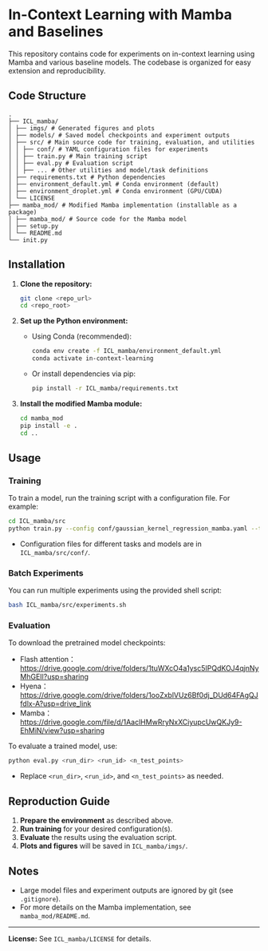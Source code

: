# In-Context Learning with Mamba and Baselines

This repository contains code for experiments on in-context learning using Mamba and various baseline models. The codebase is organized for easy extension and reproducibility.

## Code Structure
```
.
├── ICL_mamba/
│ ├── imgs/ # Generated figures and plots
│ ├── models/ # Saved model checkpoints and experiment outputs
│ ├── src/ # Main source code for training, evaluation, and utilities
│ │ ├── conf/ # YAML configuration files for experiments
│ │ ├── train.py # Main training script
│ │ ├── eval.py # Evaluation script
│ │ ├── ... # Other utilities and model/task definitions
│ ├── requirements.txt # Python dependencies
│ ├── environment_default.yml # Conda environment (default)
│ ├── environment_droplet.yml # Conda environment (GPU/CUDA)
│ └── LICENSE
├── mamba_mod/ # Modified Mamba implementation (installable as a package)
│ ├── mamba_mod/ # Source code for the Mamba model
│ ├── setup.py
│ └── README.md
└── init.py
```

## Installation

1. **Clone the repository:**
   ```bash
   git clone <repo_url>
   cd <repo_root>
   ```

2. **Set up the Python environment:**
   - Using Conda (recommended):
     ```bash
     conda env create -f ICL_mamba/environment_default.yml
     conda activate in-context-learning
     ```
   - Or install dependencies via pip:
     ```bash
     pip install -r ICL_mamba/requirements.txt
     ```

3. **Install the modified Mamba module:**
   ```bash
   cd mamba_mod
   pip install -e .
   cd ..
   ```

## Usage

### Training

To train a model, run the training script with a configuration file. For example:
```bash
cd ICL_mamba/src
python train.py --config conf/gaussian_kernel_regression_mamba.yaml --training.seed 1
```
- Configuration files for different tasks and models are in `ICL_mamba/src/conf/`.

### Batch Experiments

You can run multiple experiments using the provided shell script:
```bash
bash ICL_mamba/src/experiments.sh
```

### Evaluation

To download the pretrained model checkpoints:
- Flash attention：https://drive.google.com/drive/folders/1tuWXcO4a1ysc5IPQdKOJ4qjnNyMhGEIl?usp=sharing
- Hyena：https://drive.google.com/drive/folders/1ooZxblVUz6Bf0dj_DUd64FAgQJfdlx-A?usp=drive_link
- Mamba：https://drive.google.com/file/d/1AaclHMwRryNxXCiyupcUwQKJy9-EhMiN/view?usp=sharing

To evaluate a trained model, use:
```bash
python eval.py <run_dir> <run_id> <n_test_points>
```
- Replace `<run_dir>`, `<run_id>`, and `<n_test_points>` as needed.

## Reproduction Guide

1. **Prepare the environment** as described above.
2. **Run training** for your desired configuration(s).
3. **Evaluate** the results using the evaluation script.
4. **Plots and figures** will be saved in `ICL_mamba/imgs/`.

## Notes

- Large model files and experiment outputs are ignored by git (see `.gitignore`).
- For more details on the Mamba implementation, see `mamba_mod/README.md`.

---

**License:** See `ICL_mamba/LICENSE` for details.
